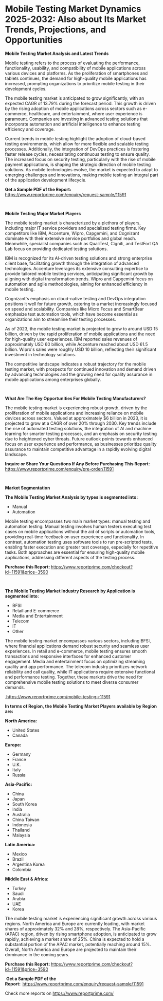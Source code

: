 <p><h1>Mobile Testing Market Dynamics 2025-2032: Also about Its Market Trends, Projections, and Opportunities</h1></p><p><strong>Mobile Testing Market Analysis and Latest Trends</strong></p>
<p><p>Mobile testing refers to the process of evaluating the performance, functionality, usability, and compatibility of mobile applications across various devices and platforms. As the proliferation of smartphones and tablets continues, the demand for high-quality mobile applications has increased, prompting organizations to prioritize mobile testing in their development cycles.</p><p>The mobile testing market is anticipated to grow significantly, with an expected CAGR of 13.79% during the forecast period. This growth is driven by the rising adoption of mobile applications across sectors such as e-commerce, healthcare, and entertainment, where user experience is paramount. Companies are investing in advanced testing solutions that incorporate automation and artificial intelligence to enhance testing efficiency and coverage.</p><p>Current trends in mobile testing highlight the adoption of cloud-based testing environments, which allow for more flexible and scalable testing processes. Additionally, the integration of DevOps practices is fostering faster release cycles, necessitating continuous testing to ensure quality. The increased focus on security testing, particularly with the rise of mobile payment applications, is shaping the strategic direction of mobile testing solutions. As mobile technologies evolve, the market is expected to adapt to emerging challenges and innovations, making mobile testing an integral part of the application development lifecycle.</p></p>
<p><strong>Get a Sample PDF of the Report:&nbsp;</strong> <a href="https://www.reportprime.com/enquiry/request-sample/11591?utm_campaign=3083&utm_medium=2&utm_source=Github&utm_content=ia&utm_term=21032025&utm_id=mobile-testing">https://www.reportprime.com/enquiry/request-sample/11591</a></p>
<p>&nbsp;</p>
<p><strong>Mobile Testing Major Market Players</strong></p>
<p><p>The mobile testing market is characterized by a plethora of players, including major IT service providers and specialized testing firms. Key competitors like IBM, Accenture, Wipro, Capgemini, and Cognizant dominate with their extensive service portfolios and global reach. Meanwhile, specialist companies such as QualiTest, Cigniti, and TestFort QA Lab focus on providing dedicated testing solutions. </p><p>IBM is recognized for its AI-driven testing solutions and strong enterprise client base, facilitating growth through the integration of advanced technologies. Accenture leverages its extensive consulting expertise to provide tailored mobile testing services, anticipating significant growth by aligning with digital transformation trends. Wipro and Capgemini focus on automation and agile methodologies, aiming for enhanced efficiency in mobile testing. </p><p>Cognizant's emphasis on cloud-native testing and DevOps integration positions it well for future growth, catering to a market increasingly focused on speed and scalability. Companies like Micro Focus and SmartBear emphasize test automation tools, which have become essential as organizations aim to streamline their testing processes.</p><p>As of 2023, the mobile testing market is projected to grow to around USD 15 billion, driven by the rapid proliferation of mobile applications and the need for high-quality user experiences. IBM reported sales revenues of approximately USD 60 billion, while Accenture reached about USD 61.5 billion. Wipro's sales were roughly USD 10 billion, reflecting their significant investment in technology solutions.</p><p>The competitive landscape indicates a robust trajectory for the mobile testing market, with prospects for continued innovation and demand driven by advancing technologies and the growing need for quality assurance in mobile applications among enterprises globally.</p></p>
<p>&nbsp;</p>
<p><strong>What Are The Key Opportunities For Mobile Testing Manufacturers?</strong></p>
<p><p>The mobile testing market is experiencing robust growth, driven by the proliferation of mobile applications and increasing reliance on mobile devices across sectors. Valued at approximately $6 billion in 2023, it is projected to grow at a CAGR of over 20% through 2030. Key trends include the rise of automated testing solutions, the integration of AI and machine learning for smarter testing processes, and an emphasis on security testing due to heightened cyber threats. Future outlook points towards enhanced focus on user experience and performance, as businesses prioritize quality assurance to maintain competitive advantage in a rapidly evolving digital landscape.</p></p>
<p><strong>Inquire or Share Your Questions If Any Before Purchasing This Report:</strong> <a href="https://www.reportprime.com/enquiry/pre-order/11591?utm_campaign=3083&utm_medium=2&utm_source=Github&utm_content=ia&utm_term=21032025&utm_id=mobile-testing">https://www.reportprime.com/enquiry/pre-order/11591</a></p>
<p>&nbsp;</p>
<p><strong>Market Segmentation</strong></p>
<p><strong>The Mobile Testing Market Analysis by types is segmented into:</strong></p>
<p><ul><li>Manual</li><li>Automation</li></ul></p>
<p><p>Mobile testing encompasses two main market types: manual testing and automation testing. Manual testing involves human testers executing test cases on mobile applications without the aid of scripts or automation tools, providing real-time feedback on user experience and functionality. In contrast, automation testing uses software tools to run pre-scripted tests, enabling faster execution and greater test coverage, especially for repetitive tasks. Both approaches are essential for ensuring high-quality mobile applications, addressing different aspects of the testing process.</p></p>
<p><strong>Purchase this Report:&nbsp;</strong><a href="https://www.reportprime.com/checkout?id=11591&price=3590&utm_campaign=3083&utm_medium=2&utm_source=Github&utm_content=ia&utm_term=21032025&utm_id=mobile-testing">https://www.reportprime.com/checkout?id=11591&price=3590</a></p>
<p>&nbsp;</p>
<p><strong>The Mobile Testing Market Industry Research by Application is segmented into:</strong></p>
<p><ul><li>BFSI</li><li>Retail and E-commerce</li><li>Media and Entertainment</li><li>Telecom</li><li>IT</li><li>Other</li></ul></p>
<p><p>The mobile testing market encompasses various sectors, including BFSI, where financial applications demand robust security and seamless user experiences. In retail and e-commerce, mobile testing ensures smooth transactions and responsive interfaces for enhanced customer engagement. Media and entertainment focus on optimizing streaming quality and app performance. The telecom industry prioritizes network reliability and call quality, while IT applications require extensive functional and performance testing. Together, these markets drive the need for comprehensive mobile testing solutions to meet diverse consumer demands.</p></p>
<p><a href="https://www.reportprime.com/mobile-testing-r11591?utm_campaign=3083&utm_medium=2&utm_source=Github&utm_content=ia&utm_term=21032025&utm_id=mobile-testing">&nbsp;https://www.reportprime.com/mobile-testing-r11591</a></p>
<p><strong>In terms of Region, the Mobile Testing Market Players available by Region are:</strong></p>
<p>
    <p> <strong> North America: </strong>
        <ul>
            <li>United States</li>
            <li>Canada</li>
        </ul>
        </p> 
    <p> <strong> Europe: </strong>
        <ul>
            <li>Germany</li>
            <li>France</li>
            <li>U.K.</li>
            <li>Italy</li>
            <li>Russia</li>
        </ul>
        </p> 
    <p> <strong> Asia-Pacific: </strong>
        <ul>
            <li>China</li>
            <li>Japan</li>
            <li>South Korea</li>
            <li>India</li>
            <li>Australia</li>
            <li>China Taiwan</li>
            <li>Indonesia</li>
            <li>Thailand</li>
            <li>Malaysia</li>
        </ul>
        </p> 
    <p> <strong> Latin America: </strong>
        <ul>
            <li>Mexico</li>
            <li>Brazil</li>
            <li>Argentina Korea</li>
            <li>Colombia</li>
        </ul>
        </p> 
    <p> <strong> Middle East & Africa: </strong>
        <ul>
            <li>Turkey</li>
            <li>Saudi</li>
            <li>Arabia</li>
            <li>UAE</li>
            <li>Korea</li>
        </ul>
    </p>
    </p>
<p><p>The mobile testing market is experiencing significant growth across various regions. North America and Europe are currently leading, with market shares of approximately 32% and 28%, respectively. The Asia-Pacific (APAC) region, driven by rising smartphone adoption, is anticipated to grow rapidly, achieving a market share of 25%. China is expected to hold a substantial portion of the APAC market, potentially reaching around 15%. Overall, North America and Europe are projected to maintain their dominance in the coming years.</p></p>
<p><strong>Purchase this Report: </strong><a href="https://www.reportprime.com/checkout?id=11591&price=3590&utm_campaign=3083&utm_medium=2&utm_source=Github&utm_content=ia&utm_term=21032025&utm_id=mobile-testing">https://www.reportprime.com/checkout?id=11591&price=3590</a></p>
<p>&nbsp;<strong>Get a Sample PDF of the Report:&nbsp;&nbsp;</strong><a href="https://www.reportprime.com/enquiry/request-sample/11591?utm_campaign=3083&utm_medium=2&utm_source=Github&utm_content=ia&utm_term=21032025&utm_id=mobile-testing">https://www.reportprime.com/enquiry/request-sample/11591</a></p>
<p><strong></strong></p>
<p>Check more reports on <a href="https://www.reportprime.com/?utm_campaign=3083&utm_medium=2&utm_source=Github&utm_content=ia&utm_term=21032025&utm_id=mobile-testing">https://www.reportprime.com/</a></p>